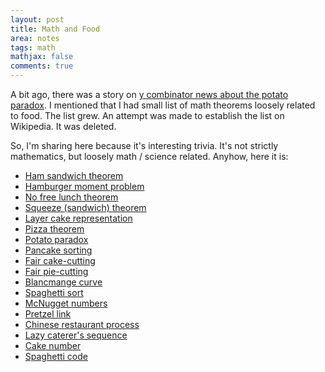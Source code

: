 ```yaml
---
layout: post
title: Math and Food
area: notes
tags: math 
mathjax: false
comments: true
---
```

A bit ago, there was a story on [y combinator news about the potato paradox](https://news.ycombinator.com/item?id=9894237). I mentioned that I had small list of math theorems loosely related to food. The list grew. An attempt was made to establish the list on Wikipedia. It was deleted.

So, I'm sharing here because it's interesting trivia. It's not strictly mathematics, but loosely math / science related. Anyhow, here it is:

* [Ham sandwich theorem](https://en.wikipedia.org/wiki/Ham_sandwich_theorem)
* [Hamburger moment problem](https://en.wikipedia.org/wiki/Hamburger_moment_problem)
* [No free lunch theorem](https://en.wikipedia.org/wiki/No_free_lunch_theorem)
* [Squeeze (sandwich) theorem ](https://en.wikipedia.org/wiki/Squeeze_theorem)
* [Layer cake representation](https://en.wikipedia.org/wiki/Layer_cake_representation)
* [Pizza theorem](https://en.wikipedia.org/wiki/Pizza_theorem)
* [Potato paradox](https://en.wikipedia.org/wiki/Potato_paradox)
* [Pancake sorting](https://en.wikipedia.org/wiki/Pancake_sorting)
* [Fair cake-cutting](https://en.wikipedia.org/wiki/Fair_cake-cutting)
* [Fair pie-cutting](https://en.wikipedia.org/wiki/Fair_pie-cutting)
* [Blancmange curve](https://en.wikipedia.org/wiki/Blancmange_curve)
* [Spaghetti sort](https://en.wikipedia.org/wiki/Spaghetti_sort)
* [McNugget numbers](https://en.wikipedia.org/wiki/Coin_problem#McNugget_numbers)
* [Pretzel link](https://en.wikipedia.org/wiki/Pretzel_link)
* [Chinese restaurant process](https://en.wikipedia.org/wiki/Chinese_restaurant_process)
* [Lazy caterer's sequence](https://en.wikipedia.org/wiki/Lazy_caterer%27s_sequence)
* [Cake number](https://en.wikipedia.org/wiki/Cake_number)
* [Spaghetti code](https://en.wikipedia.org/wiki/Spaghetti_code)


